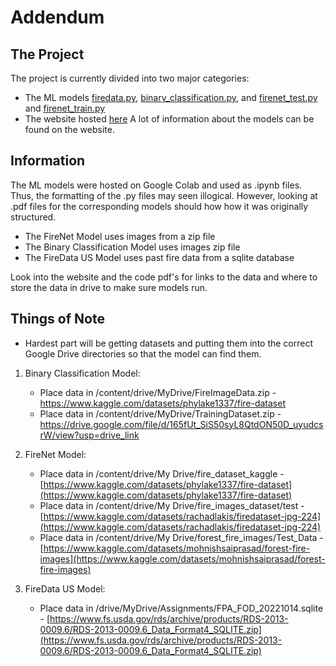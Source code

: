 
# Addendum

## The Project

The project is currently divided into two major categories:
- The ML models [firedata.py](https://github.com/sigma31/ec464-website/blob/resources/src/firedataus.py), [binary_classification.py](https://github.com/sigma31/ec464-website/blob/resources/src/binary_classification.py), and [firenet_test.py](https://github.com/sigma31/ec464-website/blob/resources/src/firenet_test.py) and [firenet_train.py](https://github.com/sigma31/ec464-website/blob/resources/src/firenet_train.py)
- The website hosted [here](https://sigma31.github.io/ec464-website/)
A lot of information about the models can be found on the website.

## Information

The ML models were hosted on Google Colab and used as .ipynb files. Thus, the formatting of the .py files may seen illogical. However, looking at .pdf files for the corresponding models should how how it was originally structured.

- The FireNet Model uses images from a zip file
- The Binary Classification Model uses images zip file
- The FireData US Model uses past fire data from a sqlite database

Look into the website and the code pdf's for links to the data and where to store the data in drive to make sure models run.

## Things of Note

- Hardest part will be getting datasets and putting them into the correct Google Drive directories so that the model can find them. 

1. Binary Classification Model:  
	- Place data in /content/drive/MyDrive/FireImageData.zip - https://www.kaggle.com/datasets/phylake1337/fire-dataset 
	- Place data in /content/drive/MyDrive/TrainingDataset.zip - https://drive.google.com/file/d/165fUt_SiS50syL8QtdON50D_uyudcsrW/view?usp=drive_link 
    
2. FireNet Model: 
	- Place data in /content/drive/My Drive/fire_dataset_kaggle - [https://www.kaggle.com/datasets/phylake1337/fire-dataset](https://www.kaggle.com/datasets/phylake1337/fire-dataset)
	- Place data in /content/drive/My Drive/fire_images_dataset/test - [https://www.kaggle.com/datasets/rachadlakis/firedataset-jpg-224](https://www.kaggle.com/datasets/rachadlakis/firedataset-jpg-224)
	- Place data in /content/drive/My Drive/forest_fire_images/Test_Data - [https://www.kaggle.com/datasets/mohnishsaiprasad/forest-fire-images](https://www.kaggle.com/datasets/mohnishsaiprasad/forest-fire-images)

3. FireData US Model: 
	- Place data in /drive/MyDrive/Assignments/FPA_FOD_20221014.sqlite - [https://www.fs.usda.gov/rds/archive/products/RDS-2013-0009.6/RDS-2013-0009.6_Data_Format4_SQLITE.zip](https://www.fs.usda.gov/rds/archive/products/RDS-2013-0009.6/RDS-2013-0009.6_Data_Format4_SQLITE.zip)